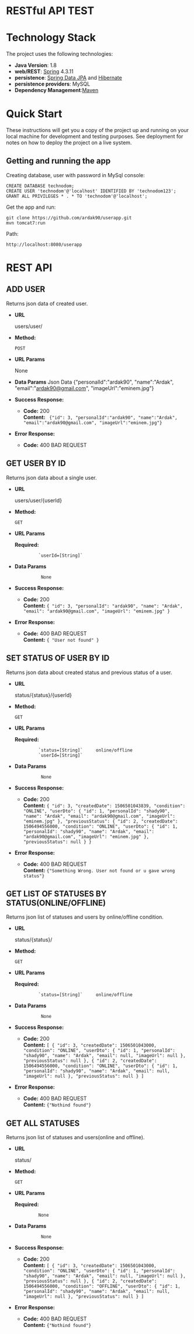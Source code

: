 # RESTful API TEST

# Technology Stack
The project uses the following technologies: <br/>
- **Java Version**: 1.8
- **web/REST**: [Spring](http://www.springsource.org/) 4.3.11 <br/>
- **persistence**: [Spring Data JPA](http://www.springsource.org/spring-data/jpa) and [Hibernate](http://www.hibernate.org/) <br/>
- **persistence providers**: MySQL
- **Dependency Management**:[Maven](https://maven.apache.org/) 

# Quick Start
These instructions will get you a copy of the project up and running on your local machine for development and testing purposes. See deployment for notes on how to deploy the project on a live system.
## Getting and running the app
Creating database, user with password in MySql console:
```
CREATE DATABASE technodom;
CREATE USER 'technodom'@'localhost' IDENTIFIED BY 'technodom123';
GRANT ALL PRIVILEGES * . * TO 'technodom'@'localhost';

```
Get the app and run:
```
git clone https://github.com/ardak90/userapp.git
mvn tomcat7:run
```
Path:
```
http://localhost:8080/userapp

```
# REST API

**ADD USER**
----
  Returns json data of created user.

* **URL**

  users/user/ 

* **Method:**

  `POST`
  
*  **URL Params**

   None

* **Data Params**
  Json Data
  {"personalId":"ardak90", "name":"Ardak", "email":"ardak90@gmail.com", "imageUrl":"eminem.jpg"}

* **Success Response:**

  * **Code:** 200 <br />
    **Content:** ` {"id": 3, "personalId":"ardak90", "name":"Ardak", "email":"ardak90@gmail.com", "imageUrl":"eminem.jpg"}`
 
* **Error Response:**

  * **Code:** 400 BAD REQUEST <br />
  
**GET USER BY ID**
----
  Returns json data about a single user.

* **URL**

  users/user/{userId}

* **Method:**

  `GET`
  
*  **URL Params**

   **Required:**
    
                `userId=[String]`

* **Data Params**
  
                None
  
* **Success Response:**

  * **Code:** 200 <br />
    **Content:** `{
                      "id": 3,
                      "personalId": "ardak90",
                      "name": "Ardak",
                      "email": "ardak90@gmail.com",
                      "imageUrl": "eminem.jpg"
                  }`
 
* **Error Response:**

  * **Code:** 400 BAD REQUEST <br />
   **Content:** `{ "User not found" }`

**SET STATUS OF USER BY ID**
----
  Returns json data about created status and previous status of a user.

* **URL**

  status/{status}/{userId}

* **Method:**

  `GET`
  
*  **URL Params**

   **Required:**
    
                `status=[String]`     online/offline
                `userId=[String]` 

* **Data Params**
  
                None
  
* **Success Response:**

  * **Code:** 200 <br />
    **Content:** `{
                      "id": 3,
                      "createdDate": 1506501043839,
                      "condition": "ONLINE",
                      "userDto": {
                          "id": 1,
                          "personalId": "shady90",
                          "name": "Ardak",
                          "email": "ardak90@gmail.com",
                          "imageUrl": "eminem.jpg"
                      },
                      "previousStatus": {
                          "id": 2,
                          "createdDate": 1506494556000,
                          "condition": "ONLINE",
                          "userDto": {
                              "id": 1,
                              "personalId": "shady90",
                              "name": "Ardak",
                              "email": "ardak90@gmail.com",
                              "imageUrl": "eminem.jpg"
                          },
                          "previousStatus": null
                      }
                  }`
 
* **Error Response:**

  * **Code:** 400 BAD REQUEST <br />
   **Content:** `{"Something Wrong. User not found or u gave wrong status"}`

**GET LIST OF STATUSES BY STATUS(ONLINE/OFFLINE)**
----
  Returns json list of statuses and users by online/offline condition.

* **URL**

  status/{status}/

* **Method:**

  `GET`
  
*  **URL Params**

   **Required:**
    
                `status=[String]`     online/offline
                 
* **Data Params**
  
                None
  
* **Success Response:**

  * **Code:** 200 <br />
    **Content:** `[
                      {
                          "id": 3,
                          "createdDate": 1506501043000,
                          "condition": "ONLINE",
                          "userDto": {
                              "id": 1,
                              "personalId": "shady90",
                              "name": "Ardak",
                              "email": null,
                              "imageUrl": null
                          },
                          "previousStatus": null
                      },
                      {
                          "id": 2,
                          "createdDate": 1506494556000,
                          "condition": "ONLINE",
                          "userDto": {
                              "id": 1,
                              "personalId": "shady90",
                              "name": "Ardak",
                              "email": null,
                              "imageUrl": null
                          },
                          "previousStatus": null
                      }
                  ]`
 
* **Error Response:**

  * **Code:** 400 BAD REQUEST <br />
   **Content:** `{"Nothind found"}`

**GET ALL STATUSES**
----
  Returns json list of statuses and users(online and offline).

* **URL**

  status/

* **Method:**

  `GET`
  
*  **URL Params**

   **Required:**
    
                None
                 
* **Data Params**
  
                None
  
* **Success Response:**

  * **Code:** 200 <br />
    **Content:** `[
                      {
                          "id": 3,
                          "createdDate": 1506501043000,
                          "condition": "ONLINE",
                          "userDto": {
                              "id": 1,
                              "personalId": "shady90",
                              "name": "Ardak",
                              "email": null,
                              "imageUrl": null
                          },
                          "previousStatus": null
                      },
                      {
                          "id": 2,
                          "createdDate": 1506494556000,
                          "condition": "OFFLINE",
                          "userDto": {
                              "id": 1,
                              "personalId": "shady90",
                              "name": "Ardak",
                              "email": null,
                              "imageUrl": null
                          },
                          "previousStatus": null
                      }
                  ]`
 
* **Error Response:**

  * **Code:** 400 BAD REQUEST <br />
   **Content:** `{"Nothind found"}`
